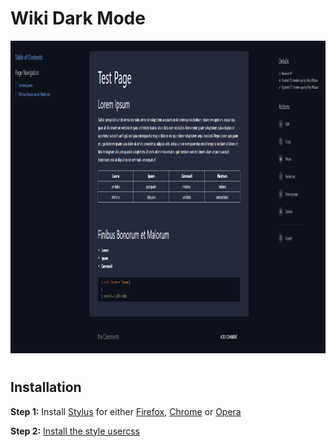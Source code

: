 # Wiki Dark Mode


<p align="center">
    <img height="500" src="wiki-dark-mode-1.png" style="max-width:100%;"></img>
</p>

#

## Installation

**Step 1:** Install [Stylus](https://add0n.com/stylus.html) for either [Firefox](https://addons.mozilla.org/en-US/firefox/addon/styl-us/), [Chrome](https://chrome.google.com/webstore/detail/stylus/clngdbkpkpeebahjckkjfobafhncgmne) or [Opera](https://addons.opera.com/en-gb/extensions/details/stylus/)

**Step 2:** [Install the style usercss](https://github.com/nick-w-nick/wiki-dark-mode/raw/master/wiki-dark-mode.user.css)